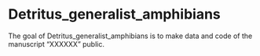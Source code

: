 
<!-- README.md is generated from README.Rmd. Please edit that file -->

# Detritus_generalist_amphibians

<!-- badges: start -->
<!-- badges: end -->

The goal of Detritus_generalist_amphibians is to make data and code of
the manuscript “XXXXXX” public.
